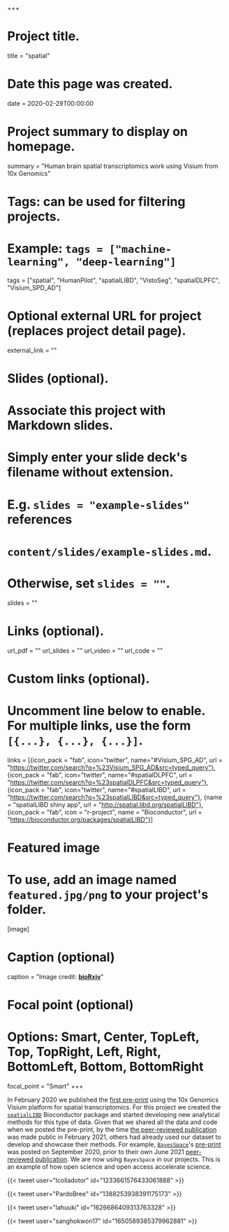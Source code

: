 +++
# Project title.
title = "spatial"

# Date this page was created.
date = 2020-02-29T00:00:00

# Project summary to display on homepage.
summary = "Human brain spatial transcriptomics work using Visium from 10x Genomics"

# Tags: can be used for filtering projects.
# Example: `tags = ["machine-learning", "deep-learning"]`
tags = ["spatial", "HumanPilot", "spatialLIBD", "VistoSeg", "spatialDLPFC", "Visium_SPD_AD"]

# Optional external URL for project (replaces project detail page).
external_link = ""

# Slides (optional).
#   Associate this project with Markdown slides.
#   Simply enter your slide deck's filename without extension.
#   E.g. `slides = "example-slides"` references 
#   `content/slides/example-slides.md`.
#   Otherwise, set `slides = ""`.
slides = ""

# Links (optional).
url_pdf = ""
url_slides = ""
url_video = ""
url_code = ""

# Custom links (optional).
#   Uncomment line below to enable. For multiple links, use the form `[{...}, {...}, {...}]`.
links = [{icon_pack = "fab", icon="twitter", name="#Visium_SPG_AD", url = "https://twitter.com/search?q=%23Visium_SPG_AD&src=typed_query"}, {icon_pack = "fab", icon="twitter", name="#spatialDLPFC", url = "https://twitter.com/search?q=%23spatialDLPFC&src=typed_query"}, {icon_pack = "fab", icon="twitter", name="#spatialLIBD", url = "https://twitter.com/search?q=%23spatialLIBD&src=typed_query"}, {name = "spatialLIBD shiny app", url = "http://spatial.libd.org/spatialLIBD"}, {icon_pack = "fab", icon = "r-project", name = "Bioconductor", url = "https://bioconductor.org/packages/spatialLIBD"}]

# Featured image
# To use, add an image named `featured.jpg/png` to your project's folder. 
[image]
  # Caption (optional)
  caption = "Image credit: [**bioRxiv**](https://www.biorxiv.org/content/10.1101/2020.02.28.969931v1)"
  
  # Focal point (optional)
  # Options: Smart, Center, TopLeft, Top, TopRight, Left, Right, BottomLeft, Bottom, BottomRight
  focal_point = "Smart"
+++

In February 2020 we published the [first pre-print](https://www.biorxiv.org/content/10.1101/2020.02.28.969931v1) using the 10x Genomics Visium platform for spatial transcriptomics. For this project we created the [`spatialLIBD`](https://bioconductor.org/packages/spatialLIBD) Bioconductor package and started developing new analytical methods for this type of data. Given that we shared all the data and code when we posted the pre-print, by the time [the peer-reviewed publication](https://doi.org/10.1038/s41593-020-00787-0) was made public in February 2021, others had already used our dataset to develop and showcase their methods. For example, [`BayesSpace`](http://bioconductor.org/packages/BayesSpace)'s [pre-print](https://doi.org/10.1101/2020.09.04.283812) was posted on September 2020, prior to their own June 2021 [peer-reviewed publication](https://doi.org/10.1038/s41587-021-00935-2). We are now using `BayesSpace` in our projects. This is an example of how open science and open access accelerate science.

{{< tweet user="lcolladotor" id="1233661576433061888" >}}

{{< tweet user="PardoBree" id="1388253938391175173" >}}

{{< tweet user="lahuuki" id="1626686409313763328" >}}

{{< tweet user="sanghokwon17" id="1650589385379962881" >}}
